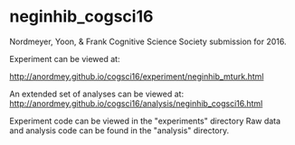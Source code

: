 neginhib_cogsci16
=================

Nordmeyer, Yoon, & Frank Cognitive Science Society submission for 2016.

Experiment can be viewed at:

http://anordmey.github.io/cogsci16/experiment/neginhib_mturk.html

An extended set of analyses can be viewed at: 
http://anordmey.github.io/cogsci16/analysis/neginhib_cogsci16.html

Experiment code can be viewed in the "experiments" directory
Raw data and analysis code can be found in the "analysis" directory.  